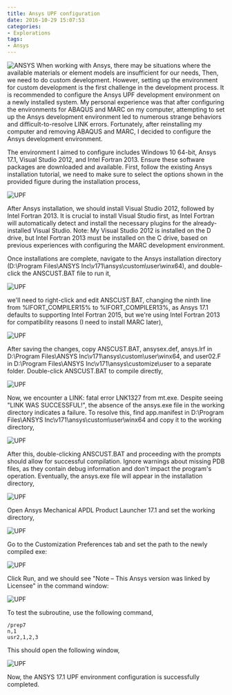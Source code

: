 ```yaml
---
title: Ansys UPF configuration
date: 2016-10-29 15:07:53
categories:
- Explorations
tags:
- Ansys
---
```


![ANSYS](/uploads/images/0000/ANSYS.jpg)
When working with Ansys, there may be situations where the available materials or element models are insufficient for our needs, Then, we need to do custom development. However, setting up the environment for custom development is the first challenge in the development process. It is recommended to configure the Ansys UPF development environment on a newly installed system. My personal experience was that after configuring the environments for ABAQUS and MARC on my computer, attempting to set up the Ansys development environment led to numerous strange behaviors and difficult-to-resolve LINK errors. Fortunately, after reinstalling my computer and removing ABAQUS and MARC, I decided to configure the Ansys development environment.

<!-- more -->

The environment I aimed to configure includes Windows 10 64-bit, Ansys 17.1, Visual Studio 2012, and Intel Fortran 2013. Ensure these software packages are downloaded and available. First, follow the existing Ansys installation tutorial, we need to make sure to select the options shown in the provided figure during the installation process,

![UPF](/uploads/images/2016/AnsysUpfConfiguration1.png)

After Ansys installation, we should install Visual Studio 2012, followed by Intel Fortran 2013. It is crucial to install Visual Studio first, as Intel Fortran will automatically detect and install the necessary plugins for the already-installed Visual Studio. Note: My Visual Studio 2012 is installed on the D drive, but Intel Fortran 2013 must be installed on the C drive, based on previous experiences with configuring the MARC development environment.

Once installations are complete, navigate to the Ansys installation directory (D:\Program Files\ANSYS Inc\v171\ansys\custom\user\winx64), and double-click the ANSCUST.BAT file to run it,

![UPF](/uploads/images/2016/AnsysUpfConfiguration2.png)

we'll need to right-click and edit ANSCUST.BAT, changing the ninth line from %IFORT_COMPILER15% to %IFORT_COMPILER13%, as Ansys 17.1 defaults to supporting Intel Fortran 2015, but we're using Intel Fortran 2013 for compatibility reasons (I need to install MARC later),

![UPF](/uploads/images/2016/AnsysUpfConfiguration3.png)

After saving the changes, copy ANSCUST.BAT, ansysex.def, ansys.lrf in D:\Program Files\ANSYS Inc\v171\ansys\custom\user\winx64, and user02.F in D:\Program Files\ANSYS Inc\v171\ansys\customize\user to a separate folder. Double-click ANSCUST.BAT to compile directly,

![UPF](/uploads/images/2016/AnsysUpfConfiguration4.png)

Now, we encounter a LINK: fatal error LNK1327 from mt.exe. Despite seeing "LINK WAS SUCCESSFUL!", the absence of the ansys.exe file in the working directory indicates a failure. To resolve this, find app.manifest in D:\Program Files\ANSYS Inc\v171\ansys\custom\user\winx64 and copy it to the working directory,

![UPF](/uploads/images/2016/AnsysUpfConfiguration5.png)

After this, double-clicking ANSCUST.BAT and proceeding with the prompts should allow for successful compilation. Ignore warnings about missing PDB files, as they contain debug information and don't impact the program's operation. Eventually, the ansys.exe file will appear in the installation directory,

![UPF](/uploads/images/2016/AnsysUpfConfiguration6.png)

Open Ansys Mechanical APDL Product Launcher 17.1 and set the working directory,

![UPF](/uploads/images/2016/AnsysUpfConfiguration7.png)

Go to the Customization Preferences tab and set the path to the newly compiled exe:

![UPF](/uploads/images/2016/AnsysUpfConfiguration8.png)

Click Run, and we should see "Note – This Ansys version was linked by Licensee" in the command window:

![UPF](/uploads/images/2016/AnsysUpfConfiguration9.png)

To test the subroutine, use the following command,

```
/prep7
n,1
usr2,1,2,3
```

This should open the following window,

![UPF](/uploads/images/2016/AnsysUpfConfiguration10.png)

Now, the ANSYS 17.1 UPF environment configuration is successfully completed.
